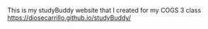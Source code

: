 This is my studyBuddy website that I created for my COGS 3 class https://diosecarrillo.github.io/studyBuddy/  

